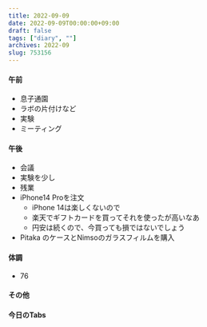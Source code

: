 ```yaml
---
title: 2022-09-09
date: 2022-09-09T00:00:00+09:00
draft: false
tags: ["diary", ""]
archives: 2022-09
slug: 753156
---
```

#### 午前
- 息子通園
- ラボの片付けなど
- 実験
- ミーティング
#### 午後
- 会議
- 実験を少し
- 残業
- iPhone14 Proを注文
  - iPhone 14は楽しくないので
  - 楽天でギフトカードを買ってそれを使ったが高いなあ
  - 円安は続くので、今買っても損ではないでしょう
- Pitaka のケースとNimsoのガラスフィルムを購入
#### 体調
- 76
#### その他
#### 今日のTabs